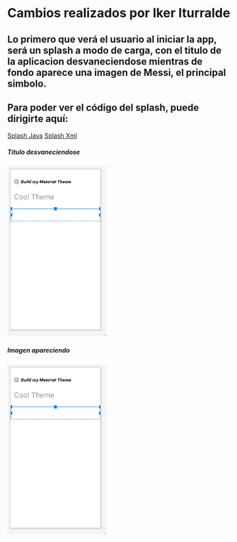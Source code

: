# Cambios realizados por Iker Iturralde

## Lo primero que verá el usuario al iniciar la app, será un splash a modo de carga, con el titulo de la aplicacion desvaneciendose mientras de fondo aparece una imagen de Messi, el principal simbolo.
## Para poder ver el código del splash, puede dirigirte aquí:
[Splash Java](https://github.com/leoneliker/First/blob/master/app/src/main/java/com/example/fundamentals/Splash.java)
[Splash Xml](https://github.com/leoneliker/First/blob/master/app/src/main/res/layout/activity_splash.xml)


##### Titulo desvaneciendose
![Titulo desapareciendo](https://github.com/leoneliker/MaterialThemeBuilderv2/blob/master/gradle/images/imgOriginal1.PNG)
##### Imagen apareciendo
![Imagen apareciendo](https://github.com/leoneliker/MaterialThemeBuilderv2/blob/master/gradle/images/imgOriginal1.PNG)
